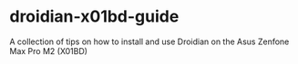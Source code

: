 # droidian-x01bd-guide
A collection of tips on how to install and use Droidian on the Asus Zenfone Max Pro M2 (X01BD) 

